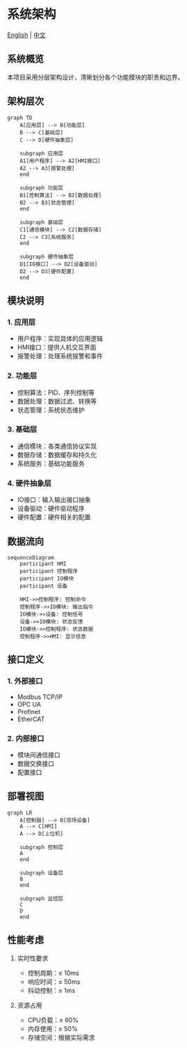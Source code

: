 # 系统架构

[English](./system_architecture_EN.md) | [中文](./system_architecture_CN.md)

## 系统概览
本项目采用分层架构设计，清晰划分各个功能模块的职责和边界。

## 架构层次

```mermaid
graph TD
    A[应用层] --> B[功能层]
    B --> C[基础层]
    C --> D[硬件抽象层]
    
    subgraph 应用层
    A1[用户程序] --> A2[HMI接口]
    A2 --> A3[报警处理]
    end
    
    subgraph 功能层
    B1[控制算法] --> B2[数据处理]
    B2 --> B3[状态管理]
    end
    
    subgraph 基础层
    C1[通信模块] --> C2[数据存储]
    C2 --> C3[系统服务]
    end
    
    subgraph 硬件抽象层
    D1[IO接口] --> D2[设备驱动]
    D2 --> D3[硬件配置]
    end
```

## 模块说明

### 1. 应用层
- 用户程序：实现具体的应用逻辑
- HMI接口：提供人机交互界面
- 报警处理：处理系统报警和事件

### 2. 功能层
- 控制算法：PID、序列控制等
- 数据处理：数据过滤、转换等
- 状态管理：系统状态维护

### 3. 基础层
- 通信模块：各类通信协议实现
- 数据存储：数据缓存和持久化
- 系统服务：基础功能服务

### 4. 硬件抽象层
- IO接口：输入输出接口抽象
- 设备驱动：硬件驱动程序
- 硬件配置：硬件相关的配置

## 数据流向

```mermaid
sequenceDiagram
    participant HMI
    participant 控制程序
    participant IO模块
    participant 设备
    
    HMI->>控制程序: 控制命令
    控制程序->>IO模块: 输出指令
    IO模块->>设备: 控制信号
    设备->>IO模块: 状态反馈
    IO模块->>控制程序: 状态数据
    控制程序->>HMI: 显示信息
```

## 接口定义

### 1. 外部接口
- Modbus TCP/IP
- OPC UA
- Profinet
- EtherCAT

### 2. 内部接口
- 模块间通信接口
- 数据交换接口
- 配置接口

## 部署视图

```mermaid
graph LR
    A[控制器] --> B[现场设备]
    A --> C[HMI]
    A --> D[上位机]
    
    subgraph 控制层
    A
    end
    
    subgraph 设备层
    B
    end
    
    subgraph 监控层
    C
    D
    end
```

## 性能考虑
1. 实时性要求
   - 控制周期：≤ 10ms
   - 响应时间：≤ 50ms
   - 抖动控制：≤ 1ms

2. 资源占用
   - CPU负载：≤ 60%
   - 内存使用：≤ 50%
   - 存储空间：根据实际需求
